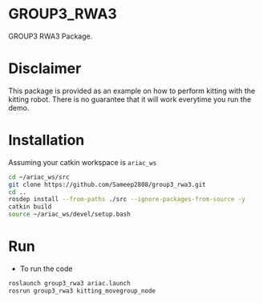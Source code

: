 # GROUP3_RWA3
GROUP3 RWA3 Package.

# Disclaimer

This package is provided as an example on how to perform kitting with the kitting robot. There is no guarantee that it will work everytime you run the demo.

# Installation

Assuming your catkin workspace is `ariac_ws`
```bash
cd ~/ariac_ws/src
git clone https://github.com/Sameep2808/group3_rwa3.git
cd ..
rosdep install --from-paths ./src --ignore-packages-from-source -y
catkin build
source ~/ariac_ws/devel/setup.bash
```

# Run

- To run the code

```bash
roslaunch group3_rwa3 ariac.launch
rosrun group3_rwa3 kitting_movegroup_node
```

